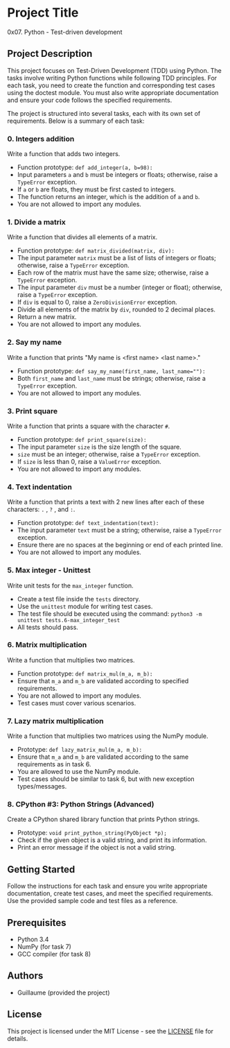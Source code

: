 # Project Title

0x07. Python - Test-driven development

## Project Description

This project focuses on Test-Driven Development (TDD) using Python. The tasks involve writing Python functions while following TDD principles. For each task, you need to create the function and corresponding test cases using the doctest module. You must also write appropriate documentation and ensure your code follows the specified requirements.

The project is structured into several tasks, each with its own set of requirements. Below is a summary of each task:

### 0. Integers addition

Write a function that adds two integers.

- Function prototype: `def add_integer(a, b=98):`
- Input parameters `a` and `b` must be integers or floats; otherwise, raise a `TypeError` exception.
- If `a` or `b` are floats, they must be first casted to integers.
- The function returns an integer, which is the addition of `a` and `b`.
- You are not allowed to import any modules.

### 1. Divide a matrix

Write a function that divides all elements of a matrix.

- Function prototype: `def matrix_divided(matrix, div):`
- The input parameter `matrix` must be a list of lists of integers or floats; otherwise, raise a `TypeError` exception.
- Each row of the matrix must have the same size; otherwise, raise a `TypeError` exception.
- The input parameter `div` must be a number (integer or float); otherwise, raise a `TypeError` exception.
- If `div` is equal to 0, raise a `ZeroDivisionError` exception.
- Divide all elements of the matrix by `div`, rounded to 2 decimal places.
- Return a new matrix.
- You are not allowed to import any modules.

### 2. Say my name

Write a function that prints "My name is \<first name> \<last name>."

- Function prototype: `def say_my_name(first_name, last_name=""):`
- Both `first_name` and `last_name` must be strings; otherwise, raise a `TypeError` exception.
- You are not allowed to import any modules.

### 3. Print square

Write a function that prints a square with the character `#`.

- Function prototype: `def print_square(size):`
- The input parameter `size` is the size length of the square.
- `size` must be an integer; otherwise, raise a `TypeError` exception.
- If `size` is less than 0, raise a `ValueError` exception.
- You are not allowed to import any modules.

### 4. Text indentation

Write a function that prints a text with 2 new lines after each of these characters: `.` , `?` , and `:`.

- Function prototype: `def text_indentation(text):`
- The input parameter `text` must be a string; otherwise, raise a `TypeError` exception.
- Ensure there are no spaces at the beginning or end of each printed line.
- You are not allowed to import any modules.

### 5. Max integer - Unittest

Write unit tests for the `max_integer` function.

- Create a test file inside the `tests` directory.
- Use the `unittest` module for writing test cases.
- The test file should be executed using the command: `python3 -m unittest tests.6-max_integer_test`
- All tests should pass.

### 6. Matrix multiplication

Write a function that multiplies two matrices.

- Function prototype: `def matrix_mul(m_a, m_b):`
- Ensure that `m_a` and `m_b` are validated according to specified requirements.
- You are not allowed to import any modules.
- Test cases must cover various scenarios.

### 7. Lazy matrix multiplication

Write a function that multiplies two matrices using the NumPy module.

- Prototype: `def lazy_matrix_mul(m_a, m_b):`
- Ensure that `m_a` and `m_b` are validated according to the same requirements as in task 6.
- You are allowed to use the NumPy module.
- Test cases should be similar to task 6, but with new exception types/messages.

### 8. CPython #3: Python Strings (Advanced)

Create a CPython shared library function that prints Python strings.

- Prototype: `void print_python_string(PyObject *p);`
- Check if the given object is a valid string, and print its information.
- Print an error message if the object is not a valid string.

## Getting Started

Follow the instructions for each task and ensure you write appropriate documentation, create test cases, and meet the specified requirements. Use the provided sample code and test files as a reference.

## Prerequisites

- Python 3.4
- NumPy (for task 7)
- GCC compiler (for task 8)

## Authors

- Guillaume (provided the project)

## License

This project is licensed under the MIT License - see the [LICENSE](LICENSE) file for details.
